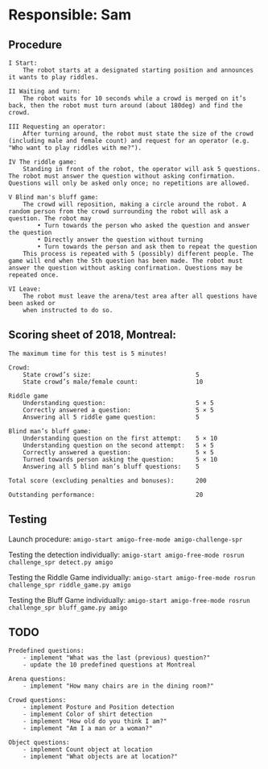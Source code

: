 # Responsible: Sam

## Procedure

	I Start: 
		The robot starts at a designated starting position and announces it wants to play riddles.

	II Waiting and turn: 
		The robot waits for 10 seconds while a crowd is merged on it’s back, then the robot must turn around (about 180deg) and find the crowd.

	III Requesting an operator: 
		After turning around, the robot must state the size of the crowd (including male and female count) and request for an operator (e.g. "Who want to play riddles with me?").

	IV The riddle game: 
		Standing in front of the robot, the operator will ask 5 questions. The robot must answer the question without asking confirmation. Questions will only be asked only once; no repetitions are allowed.

	V Blind man's bluff game:
		The crowd will reposition, making a circle around the robot. A random person from the crowd surrounding the robot will ask a question. The robot may
			• Turn towards the person who asked the question and answer the question
			• Directly answer the question without turning
			• Turn towards the person and ask them to repeat the question
		This process is repeated with 5 (possibly) different people. The game will end when the 5th question has been made. The robot must answer the question without asking confirmation. Questions may be repeated once.
	
	VI Leave:
		The robot must leave the arena/test area after all questions have been asked or
		when instructed to do so.

## Scoring sheet of 2018, Montreal:

	The maximum time for this test is 5 minutes!

	Crowd:
		State crowd’s size:								5
		State crowd’s male/female count: 				10

	Riddle game
		Understanding question: 						5 × 5
		Correctly answered a question: 					5 × 5
		Answering all 5 riddle game question: 			5

	Blind man’s bluff game:
		Understanding question on the first attempt: 	5 × 10
		Understanding question on the second attempt: 	5 × 5
		Correctly answered a question: 					5 × 5
		Turned towards person asking the question: 		5 × 10
		Answering all 5 blind man’s bluff questions: 	5

	Total score (excluding penalties and bonuses):		200

	Outstanding performance:							20

## Testing

Launch procedure:
	```
	amigo-start
	amigo-free-mode
	amigo-challenge-spr
	```

Testing the detection individually:
	```
	amigo-start
	amigo-free-mode
	rosrun challenge_spr detect.py amigo
	```

Testing the Riddle Game individually:
	```
	amigo-start
	amigo-free-mode
	rosrun challenge_spr riddle_game.py amigo
	```

Testing the Bluff Game individually:
	```
	amigo-start
	amigo-free-mode
	rosrun challenge_spr bluff_game.py amigo
	```

## TODO

	Predefined questions:
		- implement "What was the last (previous) question?"
		- update the 10 predefined questions at Montreal

	Arena questions:
		- implement "How many chairs are in the dining room?"

	Crowd questions:
		- implement Posture and Position detection
		- implement Color of shirt detection
		- implement "How old do you think I am?"
		- implement "Am I a man or a woman?"

	Object questions:
		- implement Count object at location
		- implement "What objects are at location?"